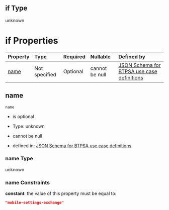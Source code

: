 ## if Type

unknown

# if Properties

| Property      | Type          | Required | Nullable       | Defined by                                                                                                                                                                                                        |
| :------------ | :------------ | :------- | :------------- | :---------------------------------------------------------------------------------------------------------------------------------------------------------------------------------------------------------------- |
| [name](#name) | Not specified | Optional | cannot be null | [JSON Schema for BTPSA use case definitions](btpsa-usecase-properties-services-items-allof-1-then-allof-78-if-properties-name.md "undefined#/properties/services/items/allOf/1/then/allOf/78/if/properties/name") |

## name



`name`

*   is optional

*   Type: unknown

*   cannot be null

*   defined in: [JSON Schema for BTPSA use case definitions](btpsa-usecase-properties-services-items-allof-1-then-allof-78-if-properties-name.md "undefined#/properties/services/items/allOf/1/then/allOf/78/if/properties/name")

### name Type

unknown

### name Constraints

**constant**: the value of this property must be equal to:

```json
"mobile-settings-exchange"
```
